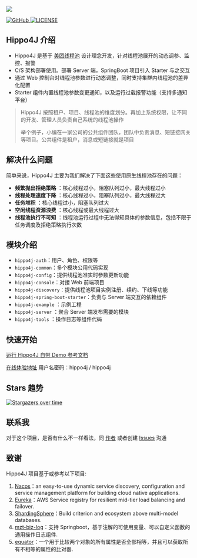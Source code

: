 ![](https://images-machen.oss-cn-beijing.aliyuncs.com/hippo4j-logo-logoly.png)

<p>
  <a href="https://github.com/acmenlt/dynamic-threadpool" target="_blank">
    <img alt="GitHub" src="https://img.shields.io/github/stars/acmenlt/dynamic-threadpool?label=Stars&style=flat-square&logo=GitHub">
  </a>
  <a href="https://github.com/acmenlt/dynamic-threadpool/blob/develop/LICENSE">
    <img src="https://img.shields.io/github/license/acmenlt/dynamic-threadpool?color=42b883&style=flat-square" alt="LICENSE">
  </a>
</p>

## Hippo4J 介绍

- Hippo4J 是基于 [美团线程池](https://tech.meituan.com/2020/04/02/java-pooling-pratice-in-meituan.html) 设计理念开发，针对线程池展开的动态调参、监控、报警
- C/S 架构部署使用。部署 Server 端，SpringBoot 项目引入 Starter 与之交互
- 通过 Web 控制台对线程池参数进行动态调整，同时支持集群内线程池的差异化配置
- Starter 组件内置线程池参数变更通知，以及运行过载报警功能（支持多通知平台）

> Hippo4J 按照租户、项目、线程池的维度划分。再加上系统权限，让不同的开发、管理人员负责自己系统的线程池操作
>
> 举个例子，小编在一家公司的公共组件团队，团队中负责消息、短链接网关等项目。公共组件是租户，消息或短链接就是项目

## 解决什么问题

简单来说，Hippo4J 主要为我们解决了下面这些使用原生线程池存在的问题：

- **频繁抛出拒绝策略** ：核心线程过小，阻塞队列过小，最大线程过小
- **线程处理速度下降** ：核心线程过小，阻塞队列过小，最大线程过大
- **任务堆积** ：核心线程过小，阻塞队列过大
- **空闲线程资源浪费** ：核心线程或最大线程过大
- **线程池执行不可知** ：线程池运行过程中无法得知具体的参数信息，包括不限于任务调度及拒绝策略执行次数

## 模块介绍

- `hippo4j-auth`：用户、角色、权限等
- `hippo4j-common`：多个模块公用代码实现
- `hippo4j-config`：提供线程池准实时参数更新功能
- `hippo4j-console`：对接 Web 前端项目
- `hippo4j-discovery`：提供线程池项目实例注册、续约、下线等功能
- `hippo4j-spring-boot-starter`：负责与 Server 端交互的依赖组件
- `hippo4j-example` ：示例工程
- `hippo4j-server` ：聚合 Server 端发布需要的模块
- `hippo4j-tools` ：操作日志等组件代码

## 快速开始

[运行 Hippo4J 自带 Demo 参考文档](https://hippox.cn/zh-cn/docs/run/demo.html)

[在线体验地址](http://console.hippox.cn:6691/index.html) 用户名密码：hippo4j / hippo4j

## Stars 趋势

[![Stargazers over time](https://starchart.cc/acmenlt/dynamic-threadpool.svg)](https://starchart.cc/acmenlt/dynamic-threadpool)

## 联系我

对于这个项目，是否有什么不一样看法，同 [作者](https://hippox.cn/zh-cn/docs/other/exchange.html) 或者创建 [Issues](https://github.com/acmenlt/dynamic-threadpool/issues) 沟通

## 致谢

Hippo4J 项目基于或参考以下项目:

1. [Nacos](https://github.com/alibaba/nacos)：an easy-to-use dynamic service discovery, configuration and service management platform for building cloud native applications.
2. [Eureka](https://github.com/Netflix/Eureka)：AWS Service registry for resilient mid-tier load balancing and failover.
3. [ShardingSphere](https://github.com/apache/shardingsphere)：Build criterion and ecosystem above multi-model databases.
4. [mzt-biz-log](https://github.com/mouzt/mzt-biz-log)：支持 Springboot，基于注解的可使用变量、可以自定义函数的通用操作日志组件.
5. [equator](https://github.com/dadiyang/equator)：一个用于比较两个对象的所有属性是否全部相等，并且可以获取所有不相等的属性的比对器.
